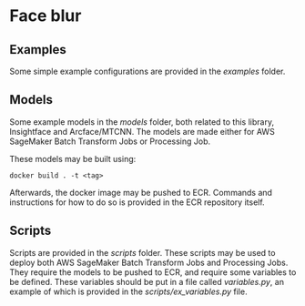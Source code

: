 # Face blur

## Examples
Some simple example configurations are provided in the *examples* folder. 

## Models
Some example models in the *models* folder, both related to this library, Insightface and Arcface/MTCNN. The models are made either for AWS SageMaker Batch Transform Jobs or Processing Job.

These models may be built using:
```
docker build . -t <tag>
```

Afterwards, the docker image may be pushed to ECR. Commands and instructions for how to do so is provided in the ECR repository itself.



## Scripts
Scripts are provided in the *scripts* folder. These scripts may be used to deploy both AWS SageMaker Batch Transform Jobs and Processing Jobs. They require the models to be pushed to ECR, and require some variables to be defined. These variables should be put in a file called *variables.py*, an example of which is provided in the *scripts/ex_variables.py* file.